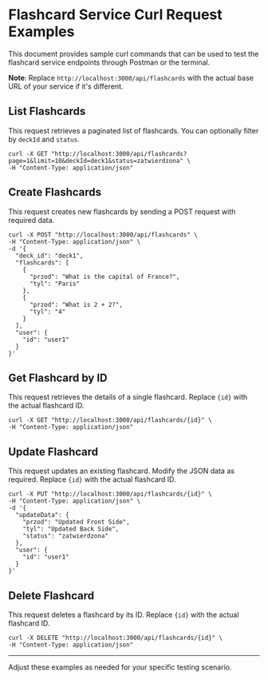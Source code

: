 # Flashcard Service Curl Request Examples

This document provides sample curl commands that can be used to test the flashcard service endpoints through Postman or the terminal.

**Note**: Replace `http://localhost:3000/api/flashcards` with the actual base URL of your service if it's different.

## List Flashcards

This request retrieves a paginated list of flashcards. You can optionally filter by `deckId` and `status`.

```
curl -X GET "http://localhost:3000/api/flashcards?page=1&limit=10&deckId=deck1&status=zatwierdzona" \
-H "Content-Type: application/json"
```

## Create Flashcards

This request creates new flashcards by sending a POST request with required data.

```
curl -X POST "http://localhost:3000/api/flashcards" \
-H "Content-Type: application/json" \
-d '{
  "deck_id": "deck1",
  "flashcards": [
    {
      "przod": "What is the capital of France?",
      "tyl": "Paris"
    },
    {
      "przod": "What is 2 + 2?",
      "tyl": "4"
    }
  ],
  "user": {
    "id": "user1"
  }
}'
```

## Get Flashcard by ID

This request retrieves the details of a single flashcard. Replace `{id}` with the actual flashcard ID.

```
curl -X GET "http://localhost:3000/api/flashcards/{id}" \
-H "Content-Type: application/json"
```

## Update Flashcard

This request updates an existing flashcard. Modify the JSON data as required. Replace `{id}` with the actual flashcard ID.

```
curl -X PUT "http://localhost:3000/api/flashcards/{id}" \
-H "Content-Type: application/json" \
-d '{
  "updateData": {
    "przod": "Updated Front Side",
    "tyl": "Updated Back Side",
    "status": "zatwierdzona"
  },
  "user": {
    "id": "user1"
  }
}'
```

## Delete Flashcard

This request deletes a flashcard by its ID. Replace `{id}` with the actual flashcard ID.

```
curl -X DELETE "http://localhost:3000/api/flashcards/{id}" \
-H "Content-Type: application/json"
```

---

Adjust these examples as needed for your specific testing scenario. 